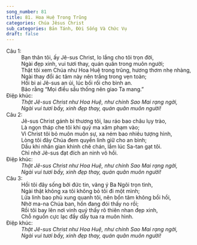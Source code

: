 ```yaml
---
song_number: 81
title: 81. Hoa Huệ Trong Trũng
categories: Chúa Jêsus Christ
sub_categories: Bản Tánh, Đời Sống Và Chức Vụ
draft: false
---
```

<dl><dt>Câu 1:</dt><dd data-verse="1">Bạn thân tôi, ấy Jê-sus Christ, lo lắng cho tôi trọn đời, <br/>Ngài đẹp xinh, vui tươi thay, quán quân trong muôn người; <br/>Thật tôi xem Chúa như Hoa Huệ trong trũng, hương thơm nhẹ nhàng, <br/>Ngài thay đổi ác tâm này nên trắng trong vẹn toàn; <br/>Hồi bi ai Jê-sus an ủi, lúc bối rối cho bình an. <br/>Bảo rằng “Mọi điều sầu thống nên giao Ta mang.” </dd><dt>Điệp khúc:</dt><dd data-chorus="1"><em>Thật Jê-sus Christ như Hoa Huệ, như chính Sao Mai rạng ngời, <br/>Ngài vui tươi bấy, xinh đẹp thay, quán quân muôn người! </em></dd><dt>Câu 2:</dt><dd data-verse="2">Jê-sus Christ gánh bi thương tôi, lau ráo bao châu lụy trào, <br/>Là ngọn tháp che tôi khi quỷ ma xâm phạm vào; <br/>Vì Christ tôi bỏ muôn muôn sự, xa ném bao nhiêu tượng hình, <br/>Lòng tôi đây Chúa đem quyền linh giữ cho an bình; <br/>Dầu khi nhân gian khinh chê chán, lắm lúc Sa-tan gạt tôi. <br/>Chỉ nhờ Jê-sus đạt đích an ninh vô hồi. </dd><dt>Điệp khúc:</dt><dd data-chorus="1"><em>Thật Jê-sus Christ như Hoa Huệ, như chính Sao Mai rạng ngời, <br/>Ngài vui tươi bấy, xinh đẹp thay, quán quân muôn người! </em></dd><dt>Câu 3:</dt><dd data-verse="3">Hồi tôi đây sống bởi đức tin, vâng ý Ba Ngôi trọn tình, <br/>Ngài thật không xa tôi không bỏ tôi đi một mình; <br/>Lửa linh bao phủ xung quanh tôi, nên bổn tâm không bồi hồi, <br/>Nhờ ma-na Chúa ban, hồn đang đói thấy no rồi; <br/>Rồi tôi bay lên nơi vinh quý thấy rõ thiên nhan đẹp xinh, <br/>Chỗ nguồn cực lạc đầy dẫy tua ra muôn hình. </dd><dt>Điệp khúc:</dt><dd data-chorus="1"><em>Thật Jê-sus Christ như Hoa Huệ, như chính Sao Mai rạng ngời, <br/>Ngài vui tươi bấy, xinh đẹp thay, quán quân muôn người! </em></dd></dl>